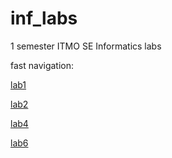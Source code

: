 # inf_labs
1 semester ITMO SE Informatics labs

fast navigation:

[lab1](/mylabs/lab1)

[lab2](/mylabs/lab2)

[lab4](/mylabs/lab4)

[lab6](/mylabs/lab6)
